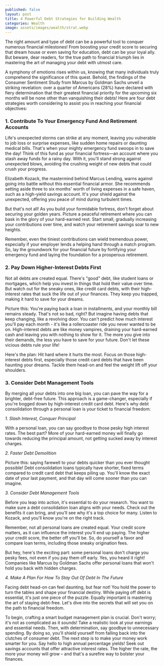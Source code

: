 ```yaml
---
published: false
layout: post
title: 4 Powerful Debt Strategies for Building Wealth
categories: Wealth
image: assets/images/wealth/strat.webp
---
```

The right amount and type of debt can be a powerful tool to conquer numerous financial milestones! From boosting your credit score to securing that dream house or even saving for education, debt can be your loyal ally. But beware, dear readers, for the true path to financial triumph lies in mastering the art of managing your debt with utmost care.

A symphony of emotions rises within us, knowing that many individuals truly comprehend the significance of this quest. Behold, the findings of the Consumer Sentiment Study from Marcus by Goldman Sachs unveil a striking revelation: over a quarter of Americans (28%) have declared with fiery determination that their greatest financial priority for the upcoming six months will be none other than vanquishing their debts!
Here are four debt strategies worth considering to assist you in reaching your financial objectives:

### 1.	Contribute To Your Emergency Fund And Retirement Accounts
Life's unexpected storms can strike at any moment, leaving you vulnerable to job loss or surprise expenses, like sudden home repairs or daunting medical bills. That's when your mighty emergency fund swoops in to save the day!
Think of this fund as your financial fortress—an account where you stash away funds for a rainy day. With it, you'll stand strong against unexpected blows, avoiding the crushing weight of new debts that could crush your progress.

Elizabeth Kozack, the mastermind behind Marcus Lending, warns against going into battle without this essential financial armor. She recommends setting aside three to six months' worth of living expenses in a safe haven, such as a high-yield savings account. It's your shield against the unexpected, offering you peace of mind during turbulent times.

But that's not all! As you build your formidable fortress, don't forget about securing your golden years. Picture a peaceful retirement where you can bask in the glory of your hard-earned rest. Start small, gradually increasing your contributions over time, and watch your retirement savings soar to new heights.

Remember, even the tiniest contributions can wield tremendous power, especially if your employer lends a helping hand through a match program. So, lay the groundwork for your financial future by fortifying your emergency fund and laying the foundation for a prosperous retirement.

### 2. Pay Down Higher-Interest Debts First
Not all debts are created equal. There's "good" debt, like student loans or mortgages, which help you invest in things that hold their value over time. But watch out for the sneaky ones, like credit card debts, with their high-interest rates that suck the life out of your finances. They keep you trapped, making it hard to save for your dreams.

Picture this: You're paying back a loan in installments, and your monthly bill remains steady. That's not so bad, right? But imagine having debts that keep changing, like a revolving door. You can't predict how much interest you'll pay each month - it's like a rollercoaster ride you never wanted to be on.
High-interest debts are like money vampires, draining your hard-earned cash and leaving you with nothing to show for it. The more you give into their demands, the less you have to save for your future. Don't let these vicious debts rule your life!

Here's the plan: Hit hard where it hurts the most. Focus on those high-interest debts first, especially those credit card debts that have been haunting your dreams. Tackle them head-on and feel the weight lift off your shoulders.

### 3. Consider Debt Management Tools
By merging all your debts into one big loan, you can pave the way for a brighter, debt-free future.
This approach is a game-changer, especially if you're bogged down by high-interest credit card debt. Here's why debt consolidation through a personal loan is your ticket to financial freedom:

_1. Slash Interest, Conquer Principal_

With a personal loan, you can say goodbye to those pesky high interest rates. The best part? More of your hard-earned money will finally go towards reducing the principal amount, not getting sucked away by interest charges.

_2. Faster Debt Demolition_

Picture this: saying farewell to your debts quicker than you ever thought possible! Debt consolidation loans typically have shorter, fixed terms compared to credit card debt that keeps piling up. You'll know the exact date of your last payment, and that day will come sooner than you can imagine.

_3. Consider Debt Management Tools_

Before you leap into action, it's essential to do your research. You want to make sure a debt consolidation loan aligns with your needs. Check out the benefits it can bring, and you'll see why it's a top choice for many. Listen to Kozack, and you'll know you're on the right track.

Remember, not all personal loans are created equal. Your credit score matters, as it can influence the interest you'll end up paying. The higher your credit score, the better off you'll be. So, do yourself a favor and compare loan terms, including those sneaky origination fees.

But hey, here's the exciting part: some personal loans don't charge you pesky fees, not even if you pay them off early. Yes, you heard it right! Companies like Marcus by Goldman Sachs offer personal loans that won't hold you back with hidden charges.

_4. Make A Plan For How To Stay Out Of Debt In The Future_

Facing debt head-on can feel daunting, but fear not! You hold the power to turn the tables and shape your financial destiny. While paying off debt is essential, it's just one piece of the puzzle. Equally important is mastering the art of staying debt-free. Let's dive into the secrets that will set you on the path to financial freedom.

To begin, crafting a smart budget management plan is crucial. Don't worry; it's not as complicated as it sounds! Take a realistic look at your earnings and essential needs. Then, with determination, say goodbye to unnecessary spending. By doing so, you'll shield yourself from falling back into the clutches of consumer debt.
The next step is to make your money work smarter for you. Say hello to high annual percentage yields! Seek out savings accounts that offer attractive interest rates. The higher the rate, the more your money will grow – and that's a surefire way to bolster your finances.

